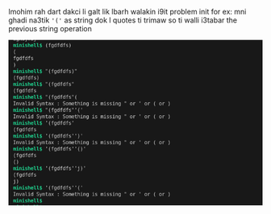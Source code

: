 lmohim rah dart dakci li galt lik lbarh
walakin i9it problem init
for ex: mni ghadi na3tik ```'('``` as string dok l quotes ti trimaw so ti walli i3tabar the previous string operation 


![Alt text](/sceen.png)